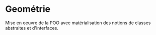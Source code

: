 # Geométrie

Mise en oeuvre de la POO avec matérialisation des notions de classes abstraites et d'interfaces.
